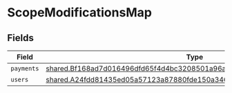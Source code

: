# ScopeModificationsMap


## Fields

| Field                                                                                                                                                                     | Type                                                                                                                                                                      | Required                                                                                                                                                                  | Description                                                                                                                                                               |
| ------------------------------------------------------------------------------------------------------------------------------------------------------------------------- | ------------------------------------------------------------------------------------------------------------------------------------------------------------------------- | ------------------------------------------------------------------------------------------------------------------------------------------------------------------------- | ------------------------------------------------------------------------------------------------------------------------------------------------------------------------- |
| `payments`                                                                                                                                                                | [shared.Bf168ad7d016496dfd65f4d4bc3208501a96ad4f4048d001e6ebdb3a4b8311b1](../../../sdk/models/shared/bf168ad7d016496dfd65f4d4bc3208501a96ad4f4048d001e6ebdb3a4b8311b1.md) | :heavy_minus_sign:                                                                                                                                                        | N/A                                                                                                                                                                       |
| `users`                                                                                                                                                                   | [shared.A24fdd81435ed05a57123a87880fde150a3466e9cd38875e4ecd540139f5e47d](../../../sdk/models/shared/a24fdd81435ed05a57123a87880fde150a3466e9cd38875e4ecd540139f5e47d.md) | :heavy_minus_sign:                                                                                                                                                        | N/A                                                                                                                                                                       |